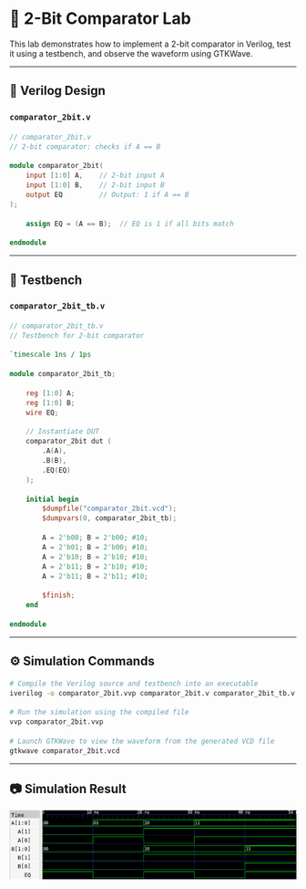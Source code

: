 # 🔘 2-Bit Comparator Lab

This lab demonstrates how to implement a 2-bit comparator in Verilog, test it using a testbench, and observe the waveform using GTKWave.

---

## 📄 Verilog Design

### `comparator_2bit.v`

```verilog
// comparator_2bit.v
// 2-bit comparator: checks if A == B

module comparator_2bit(
    input [1:0] A,    // 2-bit input A
    input [1:0] B,    // 2-bit input B
    output EQ         // Output: 1 if A == B
);

    assign EQ = (A == B);  // EQ is 1 if all bits match

endmodule
```

---

## 🧪 Testbench

### `comparator_2bit_tb.v`

```verilog
// comparator_2bit_tb.v
// Testbench for 2-bit comparator

`timescale 1ns / 1ps

module comparator_2bit_tb;

    reg [1:0] A;
    reg [1:0] B;
    wire EQ;

    // Instantiate DUT
    comparator_2bit dut (
        .A(A),
        .B(B),
        .EQ(EQ)
    );

    initial begin
        $dumpfile("comparator_2bit.vcd");
        $dumpvars(0, comparator_2bit_tb);

        A = 2'b00; B = 2'b00; #10;
        A = 2'b01; B = 2'b00; #10;
        A = 2'b10; B = 2'b10; #10;
        A = 2'b11; B = 2'b10; #10;
        A = 2'b11; B = 2'b11; #10;

        $finish;
    end

endmodule
```

---

## ⚙️ Simulation Commands

```bash
# Compile the Verilog source and testbench into an executable
iverilog -o comparator_2bit.vvp comparator_2bit.v comparator_2bit_tb.v

# Run the simulation using the compiled file
vvp comparator_2bit.vvp

# Launch GTKWave to view the waveform from the generated VCD file
gtkwave comparator_2bit.vcd
```

---

## 📷 Simulation Result

![Comparator_2Bit waveform](comparator_2bit_wave.png)
